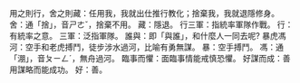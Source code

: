 用之則行，舍之則藏：任用我，我就出仕推行教化；捨棄我，我就退隱修身。
舍：通「捨」，音ㄕㄜˇ，捨棄不用。
藏：隱退。
行三軍：指統率軍隊作戰。
行：有統率之意。
三軍：泛指軍隊。
誰與：即「與誰」，和什麼人一同去呢?
暴虎馮河：空手和老虎搏鬥，徒步涉水過河，比喻有勇無謀。
暴：空手搏鬥。
馮：通「淜」，音ㄆㄧㄥˊ，無舟過河。
臨事而懼：面臨事情能戒慎恐懼。
好謀而成：善用謀略而能成功。
好：善。